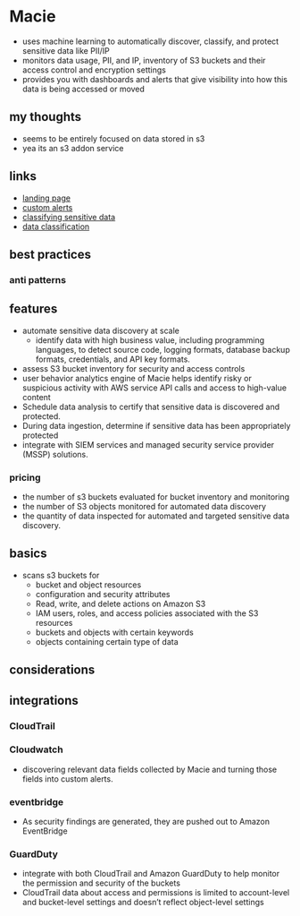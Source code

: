 # Macie

- uses machine learning to automatically discover, classify, and protect sensitive data like PII/IP
- monitors data usage, PII, and IP, inventory of S3 buckets and their access control and encryption settings
- provides you with dashboards and alerts that give visibility into how this data is being accessed or moved

## my thoughts

- seems to be entirely focused on data stored in s3
- yea its an s3 addon service

## links

- [landing page](https://aws.amazon.com/macie/?did=ap_card&trk=ap_card)
- [custom alerts](https://aws.amazon.com/blogs/security/how-to-create-custom-alerts-with-amazon-macie/)
- [classifying sensitive data](https://aws.amazon.com/blogs/security/classify-sensitive-data-in-your-environment-using-amazon-macie/)
- [data classification](https://d1.awsstatic.com/whitepapers/compliance/AWS_Data_Classification.pdf)

## best practices

### anti patterns

## features

- automate sensitive data discovery at scale
  - identify data with high business value, including programming languages, to detect source code, logging formats, database backup formats, credentials, and API key formats.
- assess S3 bucket inventory for security and access controls
- user behavior analytics engine of Macie helps identify risky or suspicious activity with AWS service API calls and access to high-value content
- Schedule data analysis to certify that sensitive data is discovered and protected.
- During data ingestion, determine if sensitive data has been appropriately protected
- integrate with SIEM services and managed security service provider (MSSP) solutions.

### pricing

- the number of s3 buckets evaluated for bucket inventory and monitoring
- the number of S3 objects monitored for automated data discovery
- the quantity of data inspected for automated and targeted sensitive data discovery.

## basics

- scans s3 buckets for
  - bucket and object resources
  - configuration and security attributes
  - Read, write, and delete actions on Amazon S3
  - IAM users, roles, and access policies associated with the S3 resources
  - buckets and objects with certain keywords
  - objects containing certain type of data

## considerations

## integrations

### CloudTrail

### Cloudwatch

- discovering relevant data fields collected by Macie and turning those fields into custom alerts.

### eventbridge

- As security findings are generated, they are pushed out to Amazon EventBridge

### GuardDuty

- integrate with both CloudTrail and Amazon GuardDuty to help monitor the permission and security of the buckets
- CloudTrail data about access and permissions is limited to account-level and bucket-level settings and doesn’t reflect object-level settings
